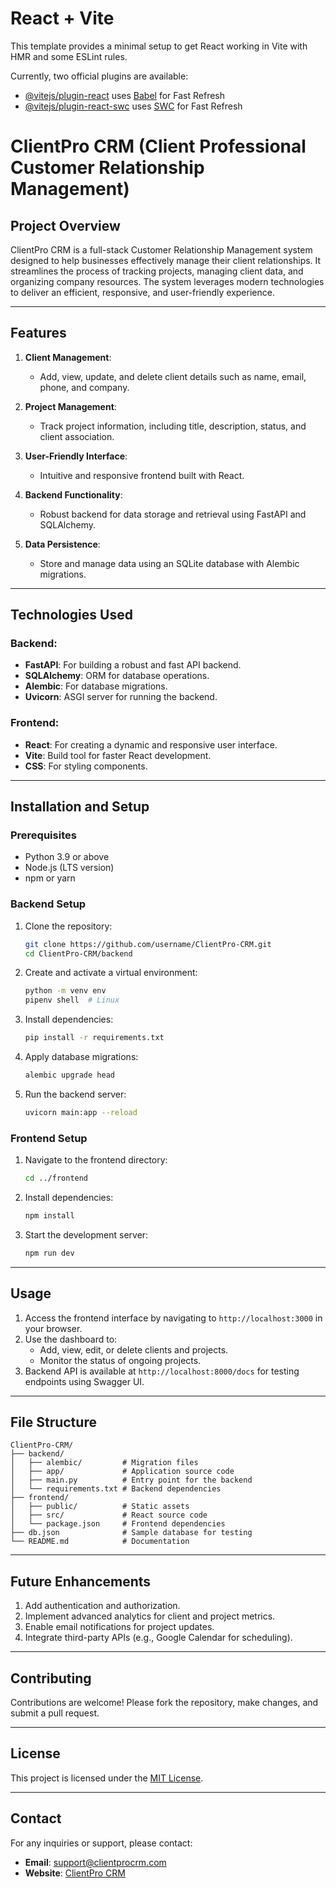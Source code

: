 # React + Vite

This template provides a minimal setup to get React working in Vite with HMR and some ESLint rules.

Currently, two official plugins are available:

- [@vitejs/plugin-react](https://github.com/vitejs/vite-plugin-react/blob/main/packages/plugin-react/README.md) uses [Babel](https://babeljs.io/) for Fast Refresh
- [@vitejs/plugin-react-swc](https://github.com/vitejs/vite-plugin-react-swc) uses [SWC](https://swc.rs/) for Fast Refresh

# ClientPro CRM (Client Professional Customer Relationship Management)

## Project Overview
ClientPro CRM is a full-stack Customer Relationship Management system designed to help businesses effectively manage their client relationships. It streamlines the process of tracking projects, managing client data, and organizing company resources. The system leverages modern technologies to deliver an efficient, responsive, and user-friendly experience.

---

## Features
1. **Client Management**: 
   - Add, view, update, and delete client details such as name, email, phone, and company.

2. **Project Management**:
   - Track project information, including title, description, status, and client association.

3. **User-Friendly Interface**: 
   - Intuitive and responsive frontend built with React.

4. **Backend Functionality**:
   - Robust backend for data storage and retrieval using FastAPI and SQLAlchemy.

5. **Data Persistence**:
   - Store and manage data using an SQLite database with Alembic migrations.

---

## Technologies Used
### Backend:
- **FastAPI**: For building a robust and fast API backend.
- **SQLAlchemy**: ORM for database operations.
- **Alembic**: For database migrations.
- **Uvicorn**: ASGI server for running the backend.

### Frontend:
- **React**: For creating a dynamic and responsive user interface.
- **Vite**: Build tool for faster React development.
- **CSS**: For styling components.

---

## Installation and Setup
### Prerequisites
- Python 3.9 or above
- Node.js (LTS version)
- npm or yarn

### Backend Setup
1. Clone the repository:
   ```bash
   git clone https://github.com/username/ClientPro-CRM.git
   cd ClientPro-CRM/backend
   ```
2. Create and activate a virtual environment:
   ```bash
   python -m venv env
   pipenv shell  # Linux
   
3. Install dependencies:
   ```bash
   pip install -r requirements.txt
   ```
4. Apply database migrations:
   ```bash
   alembic upgrade head
   ```
5. Run the backend server:
   ```bash
   uvicorn main:app --reload
   ```

### Frontend Setup
1. Navigate to the frontend directory:
   ```bash
   cd ../frontend
   ```
2. Install dependencies:
   ```bash
   npm install
   ```
3. Start the development server:
   ```bash
   npm run dev
   ```

---

## Usage
1. Access the frontend interface by navigating to `http://localhost:3000` in your browser.
2. Use the dashboard to:
   - Add, view, edit, or delete clients and projects.
   - Monitor the status of ongoing projects.
3. Backend API is available at `http://localhost:8000/docs` for testing endpoints using Swagger UI.

---

## File Structure
```
ClientPro-CRM/
├── backend/
│   ├── alembic/         # Migration files
│   ├── app/             # Application source code
│   ├── main.py          # Entry point for the backend
│   └── requirements.txt # Backend dependencies
├── frontend/
│   ├── public/          # Static assets
│   ├── src/             # React source code
│   └── package.json     # Frontend dependencies
├── db.json              # Sample database for testing
└── README.md            # Documentation
```

---

## Future Enhancements
1. Add authentication and authorization.
2. Implement advanced analytics for client and project metrics.
3. Enable email notifications for project updates.
4. Integrate third-party APIs (e.g., Google Calendar for scheduling).

---

## Contributing
Contributions are welcome! Please fork the repository, make changes, and submit a pull request.

---

## License
This project is licensed under the [MIT License](LICENSE).

---

## Contact
For any inquiries or support, please contact:
- **Email**: support@clientprocrm.com
- **Website**: [ClientPro CRM](https://www.clientprocrm.com)

